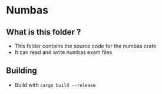 # Numbas 

## What is this folder ?

- This folder contains the source code for the numbas crate
- It can read and write numbas exam files

## Building

- Build with `cargo build --release`
